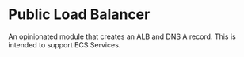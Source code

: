 # Public Load Balancer

An opinionated module that creates an ALB and DNS A record. This is intended
to support ECS Services.
